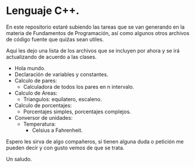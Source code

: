 # Lenguaje C++.

En este repositorio estaré subiendo las tareas que se van generando en la materia de Fundamentos de Programación, así como algunos otros archivos de código fuente que quiźas sean utiles.


Aquí les dejo una lista de los archivos que se incluyen por ahora y se irá actualizando de acuerdo a las clases.

  - Hola mundo.
  - Declaración de variables y constantes.
  - Calculo de pares:
    - Calculadora de todos los pares en n intervalo.
  - Calculo de Areas:
    - Triangulos: equilatero, escaleno.
  - Calculo de porcentajes:
    - Porcentajes simples, porcentajes complejos.
  - Conversor de unidades:
    - Temperatura:
        - Celsius a Fahrenheit.
   

Espero les sirva de algo compañeros, si tienen alguna duda o petición me pueden decir y con gusto vemos de que se trata.

Un saludo.
